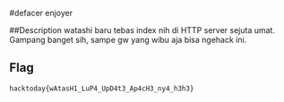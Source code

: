 #defacer enjoyer

##Description
watashi baru tebas index nih di HTTP server sejuta umat. Gampang banget sih, sampe gw yang wibu aja bisa ngehack ini.

## Flag
`hacktoday{wAtasH1_LuP4_UpD4t3_Ap4cH3_ny4_h3h3}`